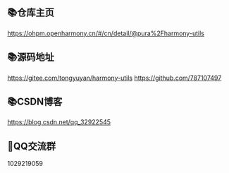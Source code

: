 
## 📚仓库主页
https://ohpm.openharmony.cn/#/cn/detail/@pura%2Fharmony-utils

## 📚源码地址
https://gitee.com/tongyuyan/harmony-utils
https://github.com/787107497

## 📚CSDN博客
https://blog.csdn.net/qq_32922545

## 💖QQ交流群
1029219059
